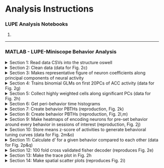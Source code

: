 # Analysis Instructions

### LUPE Analysis Notebooks
1. 


---
### MATLAB - LUPE-Miniscope Behavior Analysis
<details closed>
    <summary>Section 1: Read data CSVs into the structure oswell</summary>
   oswell.animals(a).sessions(s) – contains behavior, calcium, cell properties, and timing information in order of session.
    The fields in sessions include:
    behavior – raw, frame-by-frame LUPE output (categorical behavior classification)
    calcium – deconvolved dF/F data
    offset – seconds between calcium recording start and behavior recording start
    props – Inscopix software-created spatial ROI data 
    Other variables defined in this section:
    nAnimals – number of animals
    nSesh – number of sessions
    dt – frame rate of calcium videos
    dtB – frame rate of behavior videos
    Behavior & session names and colors for plots
</details>

<details closed>
    <summary>Section 2: Clean data (data for Fig. 2c)</summary>
   Here, behavioral data is downsampled from dtB to dt and converted into a binary matrix, behMat, indicating frames (rows) of engagement (values) for each behavior (columns).
    NaNs are replaced with zeros, and calcium data is z-scored.
    Calcium data is stored in a cell activities of dimensions nSesh x nAnimals.
    Behavior data is stored in a cell behMats of dimensions nSesh x 2 x nAnimals. Column 1 contains binary matrix, and column 2 contains the downsampled categorical array.
    Size of data is stored.
</details>

<details closed>
    <summary>Section 3: Makes representative figure of neuron coefficients along principal components of neural activity</summary>
</details>

<details closed>
    <summary>Section 4: Trains binomial GLMs on first 20PCs of ACC activity (data for Fig. 2g)</summary>
    For non-shuffled (shuff==0) and temporally shuffled (shuff=1) data, establish Bonferroni-corrected p-value threshold alpha, an empty cell for neuron coefficients coeffs, and number of principal components to use for models nDims.
    Then, for each animal and session, render calcium data nonnegative, and take its principal components. Store coefficients. 
    For each behavior, skip if no behavior bouts, then loop through principal components and predict each binary behavior trace from all used principal components with binomial GLM. Calculate auROC. Save coefficients and p-values. Save indices of significant positively and negatively predictive PCs in a cell idx of size: nAnimals x nSessions x nBehaviors x 3 (for all, positively, and negatively predictive PCs respectively). Save significant coefficients in a tensor of nAnimals x nSessions x nBehaviors x 2 x 2. The fourth dimension represents real vs. shuffled data, while the fifth dimension represents positively and negatively predictive PCs respectively. Store fractions of predictive PCs in a matrix fracs of the same dimensions.
</details>

<details closed>
    <summary>Section 5: Collect highly weighted cells along significant PCs (data for Fig. 2h)</summary>
   For each animal, session, behavior, and significantly behavior-predictive PCs, take the cells with PC coefficients of a magnitude greater than 2 z-score. Store in the cell encodingCells of size nAnimals x nSesh x nBehaviors.
</details>

<details closed>
    <summary>Section 6: Get peri-behavior time histograms</summary>
   For each animal, session, and behavior, take the 20 frames before and after each bout onset for all neurons and the behavior itself.
    Store PBTH neuron tensor of nBouts x nCells x nFrames in cell psthStore of size nAnimals x nSesh x nBehaviors. Store PBTH behavior matrix of nBouts x Frames in psthBehStore size nAnimals x nSesh x nBehaviors.
</details>

<details closed>
    <summary>Section 7: Create behavior PBTHs (reproduction, Fig. 2k)</summary>
   For each behavior (right lick with almost no occurrences excluded), plot the average PBTH over all bouts in each session pooled across animals. Store mean area under the curve, standard deviation over bouts, and number of bouts for 0-1 seconds post-onset and 1-2 seconds post-onset in the tensor aucsBeh of size nSessions x nBehaviors x 6.
</details>

<details closed>
    <summary>Section 8: Create behavior PBTHs (reproduction, Fig. 2l,m)</summary>
   For each behavior and session, plot the average neural PBTH of positive and negative behavior-encoding neurons around behavior-onset, z-scored to baseline. Store positive behavior encoding neurons the cell encCell of size nAnimals x nSessions x nBehaviors x 2. Store the prevalence of these neurons in the tensor ratios of the same size.
    Store mean, standard deviation, and sample size of neural activity in lick-encoding neurons 0-1 and 1-2 seconds after behavior-onset in positive and negative lick-encoding neurons in the tensor aucsActs of the same structure as aucsBeh, with additional fourth-dimensional columns for negative lick-encoding neurons.
</details>

<details closed>
    <summary>Section 9: Make heatmaps of encoding neurons for pre-set behavior around every behavior in sessions of interest (reproduction, Fig. 2j)</summary>
   Set behavior of interest  behOfInt (1 = still, 2 = walking, 3 = rearing, 4 = grooming, 5 = left-lick) to generate sorted heatmaps of each set of behavior-encoding neurons around onset of that behavior.
</details>

<details closed>
    <summary>Section 10: Store means z-score of activities to generate behavioral tuning curves (data for Fig. 2m&o)</summary>
  Store z-scores of neural activity in behavior-encoding neurons during each behavior in the cell storeActs of size nAnimals x nSesh x nBehaviors x nBehaviors x nDirections (positive vs. negative).
</details>

<details closed>
    <summary>Section 11: Calculate d’ for a given behavior compared to each other (data for Fig. 2p&q)</summary>
Using the data in storeActs, calculate preference of each neuron for each behavior compared to each other. Store d’ values in cell dPrimes of size nBehaviors x nSesh x directions.
</details>

<details closed>
    <summary>Section 12: 100 fold cross validated fisher decoder (reproduces Fig. 2e)</summary>
    For each animal and session, randomly subsample data (shuffled and unshuffled) to represent same number of samples from each behavior and train Fisher decoder to discriminate each behavior. Train on 50% data test on 50%. Store confusion matrices in tensor conMat of size nAnimals x nSesh x nCrossValidations x nBehaviors x nBehaviors x 2 (shuffled and unshuffled). Run ttests between shuffled and unshuffled data.
</details>

<details closed>
    <summary>Section 13: Make the trace plot in Fig. 2h</summary>
</details>

<details closed>
    <summary>Section 14: Make spatial scatter plots (reproduces Fig. 2i)</summary>
      Maps ROIs, colors positive behavior-encoding cells yellow and negative behavior-encoding cells blue.
</details>

